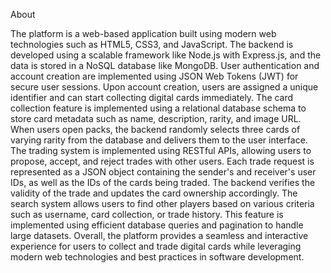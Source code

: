 About

The platform is a web-based application built using modern web technologies such as HTML5, CSS3, and JavaScript. The backend is developed using a scalable framework like Node.js with Express.js, and the data is stored in a NoSQL database like MongoDB.
User authentication and account creation are implemented using JSON Web Tokens (JWT) for secure user sessions. Upon account creation, users are assigned a unique identifier and can start collecting digital cards immediately.
The card collection feature is implemented using a relational database schema to store card metadata such as name, description, rarity, and image URL. When users open packs, the backend randomly selects three cards of varying rarity from the database and delivers them to the user interface.
The trading system is implemented using RESTful APIs, allowing users to propose, accept, and reject trades with other users. Each trade request is represented as a JSON object containing the sender's and receiver's user IDs, as well as the IDs of the cards being traded. The backend verifies the validity of the trade and updates the card ownership accordingly.
The search system allows users to find other players based on various criteria such as username, card collection, or trade history. This feature is implemented using efficient database queries and pagination to handle large datasets.
Overall, the platform provides a seamless and interactive experience for users to collect and trade digital cards while leveraging modern web technologies and best practices in software development.
